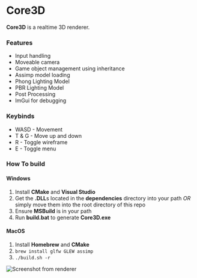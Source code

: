 # Core3D
**Core3D** is a realtime 3D renderer.

### Features
+ Input handling
+ Moveable camera
+ Game object management using inheritance
+ Assimp model loading
+ Phong Lighting Model
+ PBR Lighting Model
+ Post Processing
+ ImGui for debugging

### Keybinds
 + WASD - Movement
 + T & G - Move up and down
 + R - Toggle wireframe
 + E - Toggle menu

### How To build
#### Windows 
1. Install **CMake** and **Visual Studio**
2. Get the **.DLL**s located in the **dependencies** directory into your path *OR* simply move them into the root directory of this repo
3. Ensure **MSBuild** is in your path
4. Run **build.bat** to generate **Core3D.exe**

#### MacOS
1. Install **Homebrew** and **CMake**
2. ``brew install glfw GLEW assimp``
3. ``./build.sh -r``

![Screenshot from renderer](Screenshot.png)
